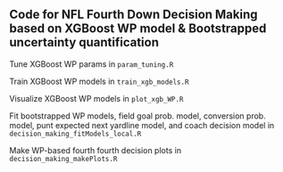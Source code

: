 
## Code for NFL Fourth Down Decision Making based on XGBoost WP model & Bootstrapped uncertainty quantification

Tune XGBoost WP params in `param_tuning.R`

Train XGBoost WP models in `train_xgb_models.R`

Visualize XGBoost WP models in `plot_xgb_WP.R`

Fit bootstrapped WP models, field goal prob. model, conversion prob. model, punt expected next yardline model, and coach decision model in `decision_making_fitModels_local.R`

Make WP-based fourth fourth decision plots in `decision_making_makePlots.R`


